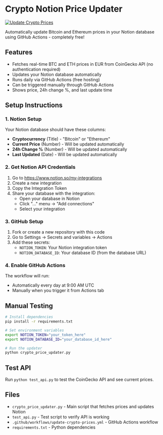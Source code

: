 # Crypto Notion Price Updater

[![Update Crypto Prices](https://github.com/marcluettecke/crypto-notion-updater/actions/workflows/update-crypto-prices.yml/badge.svg)](https://github.com/marcluettecke/crypto-notion-updater/actions/workflows/update-crypto-prices.yml)

Automatically update Bitcoin and Ethereum prices in your Notion database using GitHub Actions - completely free!

## Features

- Fetches real-time BTC and ETH prices in EUR from CoinGecko API (no authentication required)
- Updates your Notion database automatically
- Runs daily via GitHub Actions (free hosting)
- Can be triggered manually through GitHub Actions
- Shows price, 24h change %, and last update time

## Setup Instructions

### 1. Notion Setup

Your Notion database should have these columns:
- **Cryptocurrency** (Title) - "Bitcoin" or "Ethereum"
- **Current Price** (Number) - Will be updated automatically
- **24h Change %** (Number) - Will be updated automatically
- **Last Updated** (Date) - Will be updated automatically

### 2. Get Notion API Credentials

1. Go to https://www.notion.so/my-integrations
2. Create a new integration
3. Copy the Integration Token
4. Share your database with the integration:
   - Open your database in Notion
   - Click "..." menu → "Add connections"
   - Select your integration

### 3. GitHub Setup

1. Fork or create a new repository with this code
2. Go to Settings → Secrets and variables → Actions
3. Add these secrets:
   - `NOTION_TOKEN`: Your Notion integration token
   - `NOTION_DATABASE_ID`: Your database ID (from the database URL)

### 4. Enable GitHub Actions

The workflow will run:
- Automatically every day at 9:00 AM UTC
- Manually when you trigger it from Actions tab

## Manual Testing

```bash
# Install dependencies
pip install -r requirements.txt

# Set environment variables
export NOTION_TOKEN="your_token_here"
export NOTION_DATABASE_ID="your_database_id_here"

# Run the updater
python crypto_price_updater.py
```

## Test API

Run `python test_api.py` to test the CoinGecko API and see current prices.

## Files

- `crypto_price_updater.py` - Main script that fetches prices and updates Notion
- `test_api.py` - Test script to verify API is working
- `.github/workflows/update-crypto-prices.yml` - GitHub Actions workflow
- `requirements.txt` - Python dependencies